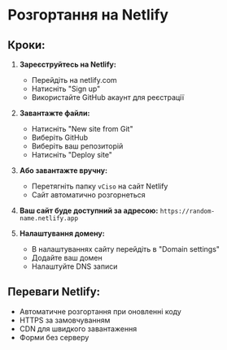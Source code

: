 # Розгортання на Netlify

## Кроки:

1. **Зареєструйтесь на Netlify:**
   - Перейдіть на netlify.com
   - Натисніть "Sign up"
   - Використайте GitHub акаунт для реєстрації

2. **Завантажте файли:**
   - Натисніть "New site from Git"
   - Виберіть GitHub
   - Виберіть ваш репозиторій
   - Натисніть "Deploy site"

3. **Або завантажте вручну:**
   - Перетягніть папку `vCiso` на сайт Netlify
   - Сайт автоматично розгорнеться

4. **Ваш сайт буде доступний за адресою:**
   `https://random-name.netlify.app`

5. **Налаштування домену:**
   - В налаштуваннях сайту перейдіть в "Domain settings"
   - Додайте ваш домен
   - Налаштуйте DNS записи

## Переваги Netlify:
- Автоматичне розгортання при оновленні коду
- HTTPS за замовчуванням
- CDN для швидкого завантаження
- Форми без серверу 